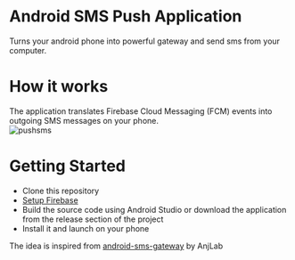 # Android SMS Push Application
Turns your android phone into powerful gateway and send sms from your computer.

# How it works
The application translates Firebase Cloud Messaging (FCM) events into outgoing SMS messages on your phone.  
![pushsms](https://cloud.githubusercontent.com/assets/3305685/20503928/36c1a70a-b045-11e6-8f71-f8dd2f6dbcae.png)

# Getting Started
* Clone this repository
* [Setup Firebase]
* Build the source code using Android Studio or download the application from the release section of the project
* Install it and launch on your phone

The idea is inspired from [android-sms-gateway] by AnjLab

[android-sms-gateway]:https://github.com/anjlab/android-sms-gateway
[setup firebase]: https://firebase.google.com/docs/android/setup
